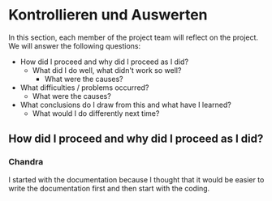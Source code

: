 # Kontrollieren und Auswerten

In this section, each member of the project team will reflect on the project. We will answer the following questions:

- How did I proceed and why did I proceed as I did?
    - What did I do well, what didn't work so well?
        - What were the causes?
- What difficulties / problems occurred?
    - What were the causes?
- What conclusions do I draw from this and what have I learned?
    - What would I do differently next time?

## How did I proceed and why did I proceed as I did?

### Chandra

I started with the documentation because I thought that it would be easier to write the documentation first and then
start with the coding.